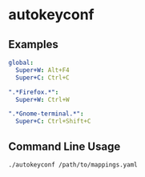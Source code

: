 # autokeyconf

## Examples

```yaml
global:
  Super+W: Alt+F4
  Super+C: Ctrl+C

".*Firefox.*":
  Super+W: Ctrl+W

".*Gnome-terminal.*":
  Super+C: Ctrl+Shift+C
```

## Command Line Usage

```bash
./autokeyconf /path/to/mappings.yaml
```

